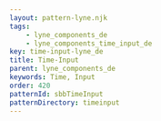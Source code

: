 ```yaml
---
layout: pattern-lyne.njk
tags: 
    - lyne_components_de
    - lyne_components_time_input_de
key: time-input-lyne_de
title: Time-Input
parent: lyne_components_de
keywords: Time, Input
order: 420
patternId: sbbTimeInput
patternDirectory: timeinput
---
```

